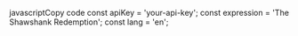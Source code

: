 javascriptCopy code
const apiKey = 'your-api-key';
const expression = 'The Shawshank Redemption';
const lang = 'en';
